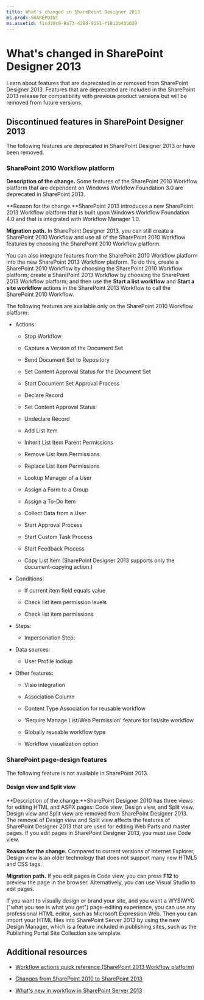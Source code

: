 ```yaml
---
title: What's changed in SharePoint Designer 2013
ms.prod: SHAREPOINT
ms.assetid: f1cd30c9-9a73-428d-9151-f1813b43b020
---
```



# What's changed in SharePoint Designer 2013
Learn about features that are deprecated in or removed from SharePoint Designer 2013. Features that are deprecated are included in the SharePoint 2013 release for compatibility with previous product versions but will be removed from future versions.
## Discontinued features in SharePoint Designer 2013
<a name="WhatsChangedSharePointDesigner2013_DiscontinuedFeatures"> </a>

The following features are deprecated in SharePoint Designer 2013 or have been removed.
  
    
    

### SharePoint 2010 Workflow platform
<a name="WhatsChangedSharePointDesigner2013_WorkflowPlatform"> </a>

 **Description of the change.** Some features of the SharePoint 2010 Workflow platform that are dependent on Windows Workflow Foundation 3.0 are deprecated in SharePoint 2013.
  
    
    
 **Reason for the change.**SharePoint 2013 introduces a new SharePoint 2013 Workflow platform that is built upon Windows Workflow Foundation 4.0 and that is integrated with Workflow Manager 1.0.
  
    
    
 **Migration path.** In SharePoint Designer 2013, you can still create a SharePoint 2010 Workflow and use all of the SharePoint 2010 Workflow features by choosing the SharePoint 2010 Workflow platform.
  
    
    
You can also integrate features from the SharePoint 2010 Workflow platform into the new SharePoint 2013 Workflow platform. To do this, create a SharePoint 2010 Workflow by choosing the SharePoint 2010 Workflow platform; create a SharePoint 2013 Workflow by choosing the SharePoint 2013 Workflow platform; and then use the **Start a list workflow** and **Start a site workflow** actions in the SharePoint 2013 Workflow to call the SharePoint 2010 Workflow.
  
    
    
The following features are available only on the SharePoint 2010 Workflow platform:
  
    
    

- Actions:
    
  - Stop Workflow
    
  
  - Capture a Version of the Document Set
    
  
  - Send Document Set to Repository
    
  
  - Set Content Approval Status for the Document Set
    
  
  - Start Document Set Approval Process
    
  
  - Declare Record
    
  
  - Set Content Approval Status
    
  
  - Undeclare Record
    
  
  - Add List Item 
    
  
  - Inherit List Item Parent Permissions
    
  
  - Remove List Item Permissions
    
  
  - Replace List Item Permissions
    
  
  - Lookup Manager of a User
    
  
  - Assign a Form to a Group
    
  
  - Assign a To-Do Item
    
  
  - Collect Data from a User
    
  
  - Start Approval Process
    
  
  - Start Custom Task Process
    
  
  - Start Feedback Process
    
  
  - Copy List Item (SharePoint Designer 2013 supports only the document-copying action.)
    
  
- Conditions:
    
  - If current item field equals value
    
  
  - Check list item permission levels
    
  
  - Check list item permissions
    
  
- Steps:
    
  - Impersonation Step:
    
  
- Data sources:
    
  - User Profile lookup
    
  
- Other features:
    
  - Visio integration
    
  
  - Association Column
    
  
  - Content Type Association for reusable workflow
    
  
  - 'Require Manage List/Web Permission' feature for list/site workflow
    
  
  - Globally reusable workflow type
    
  
  - Workflow visualization option
    
  

### SharePoint page-design features
<a name="WhatsChangedSharePointDesigner2013_PageDesignFeatures"> </a>

The following feature is not available in SharePoint 2013.
  
    
    

#### Design view and Split view
<a name="WhatsChangedSharePointDesigner2013_DesignViewSplitView"> </a>

 **Description of the change.**SharePoint Designer 2010 has three views for editing HTML and ASPX pages: Code view, Design view, and Split view. Design view and Split view are removed from SharePoint Designer 2013. The removal of Design view and Split view affects the features of SharePoint Designer 2013 that are used for editing Web Parts and master pages. If you edit pages in SharePoint Designer 2013, you must use Code view.
  
    
    
 **Reason for the change.** Compared to current versions of Internet Explorer, Design view is an older technology that does not support many new HTML5 and CSS tags.
  
    
    
 **Migration path.** If you edit pages in Code view, you can press **F12** to preview the page in the browser. Alternatively, you can use Visual Studio to edit pages.
  
    
    
If you want to visually design or brand your site, and you want a WYSIWYG ("what you see is what you get") page-editing experience, you can use any professional HTML editor, such as Microsoft Expression Web. Then you can import your HTML files into SharePoint Server 2013 by using the new Design Manager, which is a feature included in publishing sites, such as the Publishing Portal Site Collection site template.
  
    
    

## Additional resources
<a name="WhatsChangedSharePointDesigner2013_AdditionalResources"> </a>


-  [Workflow actions quick reference (SharePoint 2013 Workflow platform)](workflow-actions-quick-reference-sharepoint-2013-workflow-platform.md)
    
  
-  [Changes from SharePoint 2010 to SharePoint 2013](http://technet.microsoft.com/en-us/library/ff607742%28v=office.15%29.aspx)
    
  
-  [What's new in workflow in SharePoint Server 2013](http://technet.microsoft.com/en-us/library/jj219638%28v=office.15%29.aspx)
    
  

  
    
    

